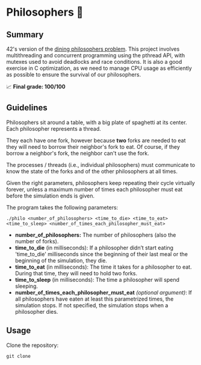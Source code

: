# Philosophers 🍝
## Summary
42's version of the [dining philosophers problem](https://en.wikipedia.org/wiki/Dining_philosophers_problem). This project involves multithreading and concurrent programming using the pthread API, with mutexes used to avoid deadlocks and race conditions. It is also a good exercise in C optimization, as we need to manage CPU usage as efficiently as possible to ensure the survival of our philosophers.

📈 **Final grade: 100/100**

## Guidelines
Philosophers sit around a table, with a big plate of spaghetti at its center. Each philosopher represents a thread. 

They each have one fork, however because **two** forks are needed to eat they will need to borrow their neighbor's fork to eat. Of course, if they borrow a neighbor's fork, the neighbor can't use the fork. 

The processes / threads (i.e., individual philosophers) must communicate to know the state of the forks and of the other philosophers at all times. 

Given the right parameters, philosophers keep repeating their cycle virtually forever, unless a maximum number of times each philosopher must eat before the simulation ends is given.

The program takes the following parameters: 
```
./philo <number_of_philosophers> <time_to_die> <time_to_eat> <time_to_sleep> <number_of_times_each_philosopher_must_eat>
```

* **number_of_philosophers:** The number of philosophers (also the number of forks).
* **time_to_die** (in milliseconds):  If a philosopher didn’t start eating 'time_to_die' milliseconds since the beginning of their last meal or the beginning of the simulation, they die.
* **time_to_eat** (in milliseconds): The time it takes for a philosopher to eat. During that time, they will need to hold two forks.
* **time_to_sleep** (in milliseconds): The time a philosopher will spend sleeping.
* **number_of_times_each_philosopher_must_eat** _(optional argument)_: If all philosophers have eaten at least this parametrized times, the simulation stops. If not specified, the simulation stops when a philosopher dies.

## Usage
Clone the repository:
```
git clone 
